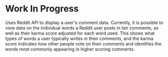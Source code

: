# Work In Progress

Uses Reddit API to display a user's comment data. Currently, it is possible to view data on the individual words a Reddit user posts in teir comments, as well as their karma score adjusted for each word used. This shows what types of words a user typically writes in their comments, and the karma score indicates how other people vote on their comments and identifies the words most commonly appearing in higher scoring comments.
